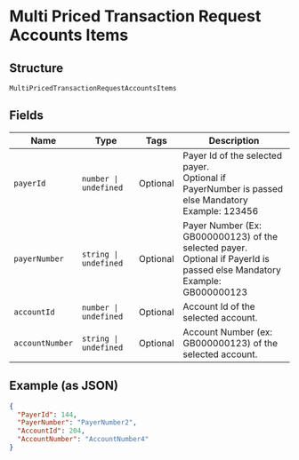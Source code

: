 
# Multi Priced Transaction Request Accounts Items

## Structure

`MultiPricedTransactionRequestAccountsItems`

## Fields

| Name | Type | Tags | Description |
|  --- | --- | --- | --- |
| `payerId` | `number \| undefined` | Optional | Payer Id of the selected payer.<br>Optional if PayerNumber is passed else Mandatory<br>Example: 123456 |
| `payerNumber` | `string \| undefined` | Optional | Payer Number (Ex: GB000000123) of the selected payer.<br>Optional if PayerId is passed else Mandatory<br>Example: GB000000123 |
| `accountId` | `number \| undefined` | Optional | Account Id  of the selected account. |
| `accountNumber` | `string \| undefined` | Optional | Account Number (ex: GB000000123) of the selected account. |

## Example (as JSON)

```json
{
  "PayerId": 144,
  "PayerNumber": "PayerNumber2",
  "AccountId": 204,
  "AccountNumber": "AccountNumber4"
}
```

